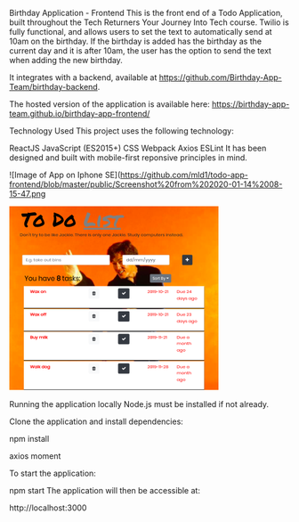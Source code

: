 Birthday Application - Frontend
This is the front end of a Todo Application, built throughout the Tech Returners Your Journey Into Tech course. Twilio is fully functional, and allows users to set the text to automatically send at 10am on the birthday. If the birthday is added has the birthday as the current day and it is after 10am, the user has the option to send the text when adding the new birthday.

It integrates with a backend, available at https://github.com/Birthday-App-Team/birthday-backend.

The hosted version of the application is available here: https://birthday-app-team.github.io/birthday-app-frontend/

Technology Used
This project uses the following technology:

ReactJS
JavaScript (ES2015+)
CSS
Webpack
Axios
ESLint
It has been designed and built with mobile-first reponsive principles in mind.

![Image of App on Iphone SE](https://github.com/mld1/todo-app-frontend/blob/master/public/Screenshot%20from%202020-01-14%2008-15-47.png

![Image of App on Ipad](https://github.com/mld1/todo-app-frontend/blob/master/public/Screenshot%20from%202020-01-14%2008-15-58.png)

Running the application locally
Node.js must be installed if not already.

Clone the application and install dependencies:

npm install

axios
moment

To start the application:

npm start
The application will then be accessible at:

http://localhost:3000
